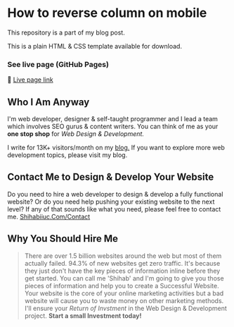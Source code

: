 # How to reverse column on mobile
This repository is a part of my blog post.

This is a plain HTML & CSS template available for download.


### See live page (GitHub Pages)
:rocket: [Live page link](https://shihabiiuc.github.io/reversecolumn/)

## Who I Am Anyway
I'm web developer, designer & self-taught programmer and I lead a team which involves SEO gurus & content writers. You can think of me as your **one stop shop** for _Web Design & Development._


I write for 13K+ visitors/month on my [blog.](https://shihabiiuc.com/blog/)
If you want to explore more web development topics, please visit my blog.

## Contact Me to Design & Develop Your Website 
Do you need to hire a web developer to design & develop a fully functional website? Or do you need help pushing your existing website to the next level? If any of that sounds like what you need, please feel free to contact me.
[Shihabiiuc.Com/Contact](https://shihabiiuc.com/contact/)

## Why You Should Hire Me
> There are over 1.5 billion websites around the web but most of them actually failed. 94.3% of new websites get zero traffic. It's because they just don't have the key pieces of information inline before they get started. You can call me 'Shihab' and I'm going to give you those pieces of information and help you to create a Successful Website. Your website is the core of your online marketing activities but a bad website will cause you to waste money on other marketing methods. I'll ensure your _Return of Invstment_ in the Web Design & Development project. **Start a small Investment today!**